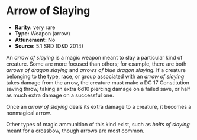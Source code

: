
# Arrow of Slaying

* **Rarity:** very rare
* **Type:** Weapon (arrow)
* **Attunement:** No
* **Source:** 5.1 SRD (D&D 2014)


An _arrow of slaying_ is a magic weapon meant to slay a particular kind of creature. Some are more focused than others; for example, there are both _arrows of dragon slaying_ and _arrows of blue dragon slaying_. If a creature belonging to the type, race, or group associated with an _arrow of slaying_ takes damage from the arrow, the creature must make a DC 17 Constitution saving throw, taking an extra 6d10 piercing damage on a failed save, or half as much extra damage on a successful one.

Once an _arrow of slaying_ deals its extra damage to a creature, it becomes a nonmagical arrow.

Other types of magic ammunition of this kind exist, such as _bolts of slaying_ meant for a crossbow, though arrows are most common.
